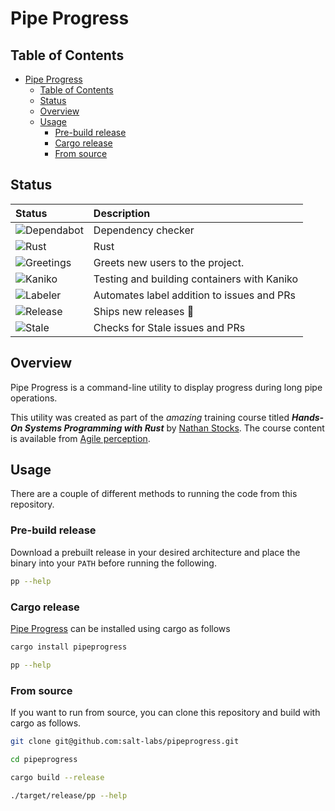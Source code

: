 # Pipe Progress

## Table of Contents

<!-- TOC -->

- [Pipe Progress](#pipe-progress)
  - [Table of Contents](#table-of-contents)
  - [Status](#status)
  - [Overview](#overview)
  - [Usage](#usage)
    - [Pre-build release](#pre-build-release)
    - [Cargo release](#cargo-release)
    - [From source](#from-source)

<!-- /TOC -->

## Status

| Status                                                                                                               | Description                                 |
| :------------------------------------------------------------------------------------------------------------------- | :------------------------------------------ |
| ![Dependabot](https://api.dependabot.com/badges/status?host=github&repo=salt-labs/pipeprogress&identifier=272124365) | Dependency checker                          |
| ![Rust](https://github.com/salt-labs/pipeprogress/workflows/Rust/badge.svg)                                          | Rust                                        |
| ![Greetings](https://github.com/salt-labs/pipeprogress/workflows/Greetings/badge.svg)                                | Greets new users to the project.            |
| ![Kaniko](https://github.com/salt-labs/pipeprogress/workflows/Kaniko/badge.svg)                                      | Testing and building containers with Kaniko |
| ![Labeler](https://github.com/salt-labs/pipeprogress/workflows/Labeler/badge.svg)                                    | Automates label addition to issues and PRs  |
| ![Release](https://github.com/salt-labs/pipeprogress/workflows/Release/badge.svg)                                    | Ships new releases :ship:                   |
| ![Stale](https://github.com/salt-labs/pipeprogress/workflows/Stale/badge.svg)                                        | Checks for Stale issues and PRs             |

## Overview

Pipe Progress is a command-line utility to display progress during long pipe operations.

This utility was created as part of the _amazing_ training course titled **_Hands-On Systems Programming with Rust_** by [Nathan Stocks](https://github.com/cleancut). The course content is available from [Agile perception](https://agileperception.com/hands_on_programming).

## Usage

There are a couple of different methods to running the code from this repository.

### Pre-build release

Download a prebuilt release in your desired architecture and place the binary into your `PATH` before running the following.

```bash
pp --help
```

### Cargo release

[Pipe Progress](https://crates.io/crates/pipeprogress) can be installed using cargo as follows

```bash
cargo install pipeprogress

pp --help
```

### From source

If you want to run from source, you can clone this repository and build with cargo as follows.

```bash
git clone git@github.com:salt-labs/pipeprogress.git

cd pipeprogress

cargo build --release

./target/release/pp --help
```
